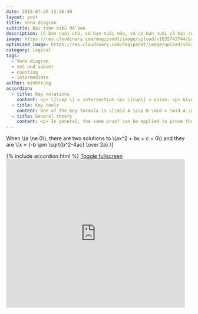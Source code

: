 ```yaml
---
date: 2018-07-20 12:26:40
layout: post
title: Venn diagram
subtitle: Bài toán biểu đồ Ven
description: Có bạn nuôi chó, có bạn nuôi mèo, và có bạn nuôi cả hai con. Vậy chúng ta đang đếm bao nhiêu bạn?
image: https://res.cloudinary.com/dogipandt/image/upload/v1635742744/backgroun-Venn_hv8eei.png
optimized_image: https://res.cloudinary.com/dogipandt/image/upload/v1635742744/backgroun-Venn_hv8eei.png
category: logical
tags:
  - Venn diagram
  - set and subset
  - counting
  - intermediate
author: minhtrung
accordion:
  - title: Key notations
    content: <p> \[\cap \] = intersection <p> \[cup\] = union. <p> Given 2 sets A, B. then \(\mid A \mid \) is the number of elements in A, and \(\mid A \cap \B \mid \) is the number of elements that belong to both A and B, and \(\mid A \cup \B \mid \) is the number of elemnts in either A or B. <\p>
  - title: Key tools
    content: One of the key formula is \[\mid A \cup B \mid = \mid A \mid + \mid B \mid - \mid A \cap B \mid \]. It is easy to see that this equal to the number of elements that belong to A, and the number of element that belongs to B, minus those that belong to both sets (which were counted twice)
  - title: General theory
    content: <p> In general, the same proof can be applied to prove the more general case with n sets \(A_i\) for \(i \in \{1,2, \cdots ,n\} \), which states that \[\mid A \bigcup B \mid = \mid \bigcap_{i}A_i \mid - \mid \bigcap_{i,j}A_{i,j} \mid + \mid  \bigcap_{i,j,k}A_{i,j,k}\mid - \cdots \], and so on.
---
```

<head>
  <meta charset="utf-8">
  <meta name="viewport" content="width=device-width">
  <title>MathJax example</title>
  <script src="https://polyfill.io/v3/polyfill.min.js?features=es6"></script>
  <script id="MathJax-script" async
          src="https://cdn.jsdelivr.net/npm/mathjax@3/es5/tex-mml-chtml.js">
  </script>
</head>
<p> When \(a \ne 0\), there are two solutions to \(ax^2 + bx + c = 0\) and they are \[x = {-b \pm \sqrt{b^2-4ac} \over 2a}.\]</p>
{% include accordion.html %}
<a href="https://scratch.mit.edu/projects/566530728/fullscreen/"> Toggle fullscreen </a>
<iframe src="https://scratch.mit.edu/projects/566530728/embed" allowtransparency="true" width="485" height="402" frameborder="0" scrolling="no" allowfullscreen></iframe>





